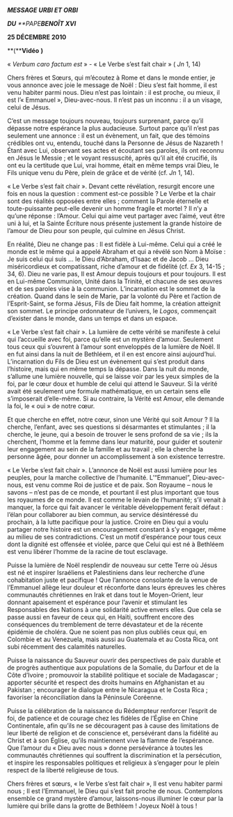 ***MESSAGE URBI ET ORBI***

***DU** **PAPE****BENOÎT XVI***

**25 DÉCEMBRE 2010**

**(****Vidéo** **)**

« *Verbum caro factum est* » - « Le Verbe s’est fait chair » ( *Jn* 1, 14)

Chers frères et Sœurs, qui m’écoutez à Rome et dans le monde entier, je vous annonce avec joie le message de Noël : Dieu s’est fait homme, il est venu habiter parmi nous. Dieu n’est pas lointain : il est proche, ou mieux, il est l’« Emmanuel », Dieu-avec-nous. Il n’est pas un inconnu : il a un visage, celui de Jésus.

C’est un message toujours nouveau, toujours surprenant, parce qu’il dépasse notre espérance la plus audacieuse. Surtout parce qu’il n’est pas seulement une annonce : il est un évènement, un fait, que des témoins crédibles ont vu, entendu, touché dans la Personne de Jésus de Nazareth ! Étant avec Lui, observant ses actes et écoutant ses paroles, ils ont reconnu en Jésus le Messie ; et le voyant ressuscité, après qu’il ait été crucifié, ils ont eu la certitude que Lui, vrai homme, était en même temps vrai Dieu, le Fils unique venu du Père, plein de grâce et de vérité (cf. *Jn* 1, 14).

« Le Verbe s’est fait chair ». Devant cette révélation, resurgit encore une fois en nous la question : comment est-ce possible ? Le Verbe et la chair sont des réalités opposées entre elles ; comment la Parole éternelle et toute-puissante peut-elle devenir un homme fragile et mortel ? Il n’y a qu’une réponse : l’Amour. Celui qui aime veut partager avec l’aimé, veut être uni à lui, et la Sainte Écriture nous présente justement la grande histoire de l’amour de Dieu pour son peuple, qui culmine en Jésus Christ.

En réalité, Dieu ne change pas : Il est fidèle à Lui-même. Celui qui a créé le monde est le même qui a appelé Abraham et qui a révélé son Nom à Moïse : Je suis celui qui suis … le Dieu d’Abraham, d’Isaac et de Jacob … Dieu miséricordieux et compatissant, riche d’amour et de fidélité (cf. *Ex* 3, 14-15 ; 34, 6). Dieu ne varie pas, Il est Amour depuis toujours et pour toujours. Il est en Lui-même Communion, Unité dans la Trinité, et chacune de ses œuvres et de ses paroles vise à la communion. L’incarnation est le sommet de la création. Quand dans le sein de Marie, par la volonté du Père et l’action de l’Esprit-Saint, se forma Jésus, Fils de Dieu fait homme, la création atteignit son sommet. Le principe ordonnateur de l’univers, le *Logos*, commençait d’exister dans le monde, dans un temps et dans un espace.

« Le Verbe s’est fait chair ». La lumière de cette vérité se manifeste à celui qui l’accueille avec foi, parce qu’elle est un mystère d’amour. Seulement tous ceux qui s’ouvrent à l’amour sont enveloppés de la lumière de Noël. Il en fut ainsi dans la nuit de Bethléem, et il en est encore ainsi aujourd’hui. L’incarnation du Fils de Dieu est un évènement qui s’est produit dans l’histoire, mais qui en même temps la dépasse. Dans la nuit du monde, s’allume une lumière nouvelle, qui se laisse voir par les yeux simples de la foi, par le cœur doux et humble de celui qui attend le Sauveur. Si la vérité avait été seulement une formule mathématique, en un certain sens elle s’imposerait d’elle-même. Si au contraire, la Vérité est Amour, elle demande la foi, le « oui » de notre cœur.

Et que cherche en effet, notre cœur, sinon une Vérité qui soit Amour ? Il la cherche, l’enfant, avec ses questions si désarmantes et stimulantes ; il la cherche, le jeune, qui a besoin de trouver le sens profond de sa vie ; ils la cherchent, l’homme et la femme dans leur maturité, pour guider et soutenir leur engagement au sein de la famille et au travail ; elle la cherche la personne âgée, pour donner un accomplissement à son existence terrestre.

« Le Verbe s’est fait chair ». L’annonce de Noël est aussi lumière pour les peuples, pour la marche collective de l’humanité. L’“Emmanuel”, Dieu-avec-nous, est venu comme Roi de justice et de paix. Son Royaume – nous le savons – n’est pas de ce monde, et pourtant il est plus important que tous les royaumes de ce monde. Il est comme le levain de l’humanité; s’il venait à manquer, la force qui fait avancer le véritable développement ferait défaut : l’élan pour collaborer au bien commun, au service désintéressé du prochain, à la lutte pacifique pour la justice. Croire en Dieu qui a voulu partager notre histoire est un encouragement constant à s’y engager, même au milieu de ses contradictions. C’est un motif d’espérance pour tous ceux dont la dignité est offensée et violée, parce que Celui qui est né à Bethléem est venu libérer l’homme de la racine de tout esclavage.

Puisse la lumière de Noël resplendir de nouveau sur cette Terre où Jésus est né et inspirer Israéliens et Palestiniens dans leur recherche d’une cohabitation juste et pacifique ! Que l’annonce consolante de la venue de l’Emmanuel allège leur douleur et réconforte dans leurs épreuves les chères communautés chrétiennes en Irak et dans tout le Moyen-Orient, leur donnant apaisement et espérance pour l’avenir et stimulant les Responsables des Nations à une solidarité active envers elles. Que cela se passe aussi en faveur de ceux qui, en Haïti, souffrent encore des conséquences du tremblement de terre dévastateur et de la récente épidémie de choléra. Que ne soient pas non plus oubliés ceux qui, en Colombie et au Venezuela, mais aussi au Guatemala et au Costa Rica, ont subi récemment des calamités naturelles.

Puisse la naissance du Sauveur ouvrir des perspectives de paix durable et de progrès authentique aux populations de la Somalie, du Darfour et de la Côte d’Ivoire ; promouvoir la stabilité politique et sociale de Madagascar ; apporter sécurité et respect des droits humains en Afghanistan et au Pakistan ; encourager le dialogue entre le Nicaragua et le Costa Rica ; favoriser la réconciliation dans la Péninsule Coréenne.

Puisse la célébration de la naissance du Rédempteur renforcer l’esprit de foi, de patience et de courage chez les fidèles de l’Église en Chine Continentale, afin qu’ils ne se découragent pas à cause des limitations de leur liberté de religion et de conscience et, persévérant dans la fidélité au Christ et à son Église, qu’ils maintiennent vive la flamme de l’espérance. Que l’amour du « Dieu avec nous » donne persévérance à toutes les communautés chrétiennes qui souffrent la discrimination et la persécution, et inspire les responsables politiques et religieux à s’engager pour le plein respect de la liberté religieuse de tous.

Chers frères et sœurs, « le Verbe s’est fait chair », Il est venu habiter parmi nous ; Il est l’Emmanuel, le Dieu qui s’est fait proche de nous. Contemplons ensemble ce grand mystère d’amour, laissons-nous illuminer le cœur par la lumière qui brille dans la grotte de Bethléem ! Joyeux Noël à tous !